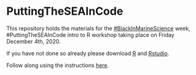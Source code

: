 # PuttingTheSEAInCode 
This repository holds the materials for the [#BlackInMarineScience](https://blackinmarsci.github.io/index.html#) week, #PuttingTheSEAInCode intro to R workshop taking place on Friday December 4th, 2020.

If you have not done so already please download [R](https://cran.r-project.org/mirrors.html) and [Rstudio](https://www.rstudio.com/products/rstudio/).

Follow along using the instructions [here](https://github.com/latreesedenson/PuttingTheSEAInCode/blob/main/SEAInCodeRIntro2.html).


